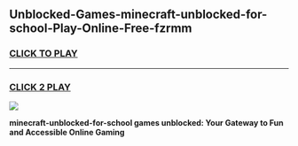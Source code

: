 
## Unblocked-Games-minecraft-unblocked-for-school-Play-Online-Free-fzrmm
<h3>
<a href="https://premium76.site?title=minecraft-unblocked-for-school&ref=26A">CLICK TO PLAY</a></h3>
<hr>

<h3>
<a href="https://premium76.site?title=minecraft-unblocked-for-school&ref=26A">CLICK 2 PLAY</a>
  
</h3>

<a href="https://premium76.site?title=minecraft-unblocked-for-school&ref=26A"><img src="https://clearcache.store/games.png"></a>


**minecraft-unblocked-for-school games unblocked: Your Gateway to Fun and Accessible Online Gaming**
